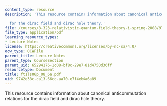 ```yaml
---
content_type: resource
description: 'This resource contains information about canonical anticommutation relations

  for the dirac field and dirac hole theory.'
file: /courses/8-323-relativistic-quantum-field-theory-i-spring-2008/9742e38cca1366ccaa70e7f4eb6a6a89_ft1ls06p_08_6a.pdf
file_type: application/pdf
learning_resource_types:
- Lecture Notes
license: https://creativecommons.org/licenses/by-nc-sa/4.0/
ocw_type: OCWFile
parent_title: Lecture Notes
parent_type: CourseSection
parent_uid: 65294176-1c08-bf8c-29e7-81d4750d36ff
resourcetype: Document
title: ft1ls06p_08_6a.pdf
uid: 9742e38c-ca13-66cc-aa70-e7f4eb6a6a89
---
```

This resource contains information about canonical anticommutation relations
for the dirac field and dirac hole theory.